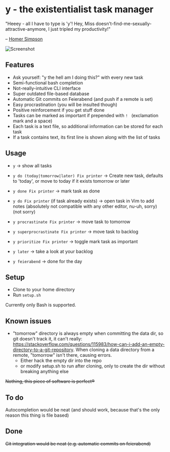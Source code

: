 # y - the existentialist task manager

"Heeey - all I have to type is 'y'! Hey, Miss doesn't-find-me-sexually-attractive-anymore, I just tripled my productivity!"

– [Homer Simpson](https://youtu.be/R_rF4kcqLkI?t=1m50s)

![Screenshot](https://i.imgur.com/9dsqR1r.png)

## Features
+ Ask yourself: "y the hell am I doing this?" with every new task
+ Semi-functional bash completion
+ Not-really-intuitive CLI interface
+ Super outdated file-based database
+ Automatic Git commits on Feierabend (and push if a remote is set)
+ Easy procrastination (you will be insulted though)
+ Positive reinforcement if you get stuff done
+ Tasks can be marked as important if prepended with `! ` (exclamation mark and a space)
+ Each task is a text file, so additional information can be stored for each task
+ If a task contains text, its first line is shown along with the list of tasks

## Usage
+ `y` -> show all tasks
+ `y do (today|tomorrow|later) Fix printer` -> Create new task, defaults to 'today', or move to today if it exists tomorrow or later
+ `y done Fix printer` -> mark task as done
+ `y do Fix printer` (if task already exists) -> open task in Vim to add notes (absolutely not compatible with any other editor, nu-uh, sorry) (not sorry)
+ `y procrastinate Fix printer` -> move task to tomorrow
+ `y superprocrastinate Fix printer` -> move task to backlog
+ `y prioritize Fix printer` -> toggle mark task as important
	
+ `y later` -> take a look at your backlog
+ `y feierabend` -> done for the day

## Setup
+ Clone to your home directory
+ Run `setup.sh`

Currently only Bash is supported.

## Known issues
+ "tomorrow" directory is always empty when committing the data dir, so git doesn't track it, it can't really: https://stackoverflow.com/questions/115983/how-can-i-add-an-empty-directory-to-a-git-repository. When cloning a data directory from a remote, "tomorrow" isn't there, causing errors.
  + Either hack the empty dir into the repo
  + or modify setup.sh to run after cloning, only to create the dir without breaking anything else

~~Nothing, this piece of software is perfect®~~

## To do

Autocompletion would be neat (and should work, because that's the only reason this thing is file based)

## Done
~~Git integration would be neat (e.g. automatic commits on feierabend)~~
